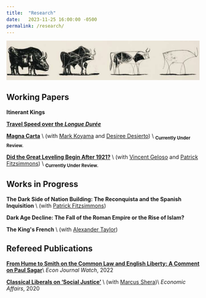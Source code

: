 ```yaml
---
title:  "Research"
date:   2023-11-25 16:00:00 -0500
permalink: /research/
---
```


![Picasso](/assets/images/\bulls.png)

## Working Papers

**Itinerant Kings**

**[Travel Speed over the *Longue Durée*](https://papers.ssrn.com/sol3/papers.cfm?abstract_id=4635304)**

**[Magna Carta](https://papers.ssrn.com/sol3/papers.cfm?abstract_id=4503918)** \\
(with [Mark Koyama](https://mason.gmu.edu/~mkoyama2/About.html) and [Desiree Desierto](https://desireedesierto.com)) \\
<sub> **Currently Under Review.**

**[Did the Great Leveling Begin After 1921?](https://papers.ssrn.com/sol3/papers.cfm?abstract_id=4579359)** \\
(with [Vincent Geloso](https://vincentgeloso.com) and [Patrick Fitzsimmons](https://www.patrubenfitz.com)) \\
<sub>**Currently Under Review.**


## Works in Progress

**The Dark Side of Nation Building: The Reconquista and the Spanish Inquisition** \\
(with [Patrick Fitzsimmons](https://www.patrubenfitz.com))

**Dark Age Decline: The Fall of the Roman Empire or the Rise of Islam?**

**The King's French** \\
(with [Alexander Taylor](https://alexntaylor.github.io))

## Refereed Publications

**[From Hume to Smith on the Common Law and English Liberty: A Comment on Paul Sagar](https://econjwatch.org/articles/from-hume-to-smith-on-the-common-law-and-english-liberty-a-comment-on-paul-sagar)**\\
*Econ Journal Watch*, 2022

**[Classical Liberals on ‘Social Justice’](https://onlinelibrary.wiley.com/doi/abs/10.1111/ecaf.12428)** \\
(with [Marcus Shera](https://theeconplayground.com))\\
*Economic Affairs*, 2020
